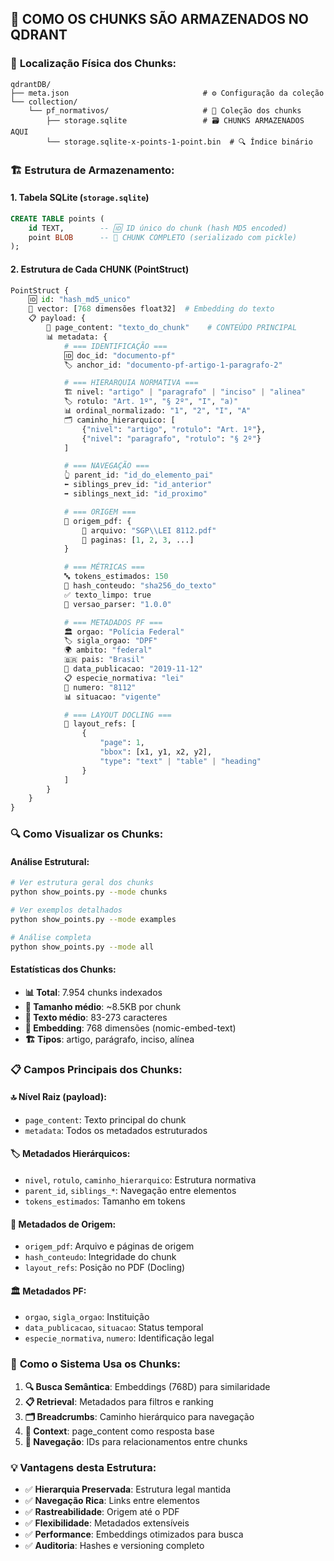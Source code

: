 ## 🧩 COMO OS CHUNKS SÃO ARMAZENADOS NO QDRANT

### 📍 **Localização Física dos Chunks:**
```
qdrantDB/
├── meta.json                              # ⚙️ Configuração da coleção
└── collection/
    └── pf_normativos/                     # 📁 Coleção dos chunks
        ├── storage.sqlite                 # 🗃️ CHUNKS ARMAZENADOS AQUI
        └── storage.sqlite-x-points-1-point.bin  # 🔍 Índice binário
```

### 🏗️ **Estrutura de Armazenamento:**

#### **1. Tabela SQLite (`storage.sqlite`)**
```sql
CREATE TABLE points (
    id TEXT,        -- 🆔 ID único do chunk (hash MD5 encoded)
    point BLOB      -- 🧩 CHUNK COMPLETO (serializado com pickle)
);
```

#### **2. Estrutura de Cada CHUNK (PointStruct)**
```python
PointStruct {
    🆔 id: "hash_md5_unico"
    🔢 vector: [768 dimensões float32]  # Embedding do texto
    📋 payload: {
        📄 page_content: "texto_do_chunk"    # CONTEÚDO PRINCIPAL
        📊 metadata: {
            # === IDENTIFICAÇÃO ===
            🆔 doc_id: "documento-pf"
            🏷️ anchor_id: "documento-pf-artigo-1-paragrafo-2"

            # === HIERARQUIA NORMATIVA ===
            🏗️ nivel: "artigo" | "paragrafo" | "inciso" | "alinea"
            🏷️ rotulo: "Art. 1º", "§ 2º", "I", "a)"
            📊 ordinal_normalizado: "1", "2", "I", "A"
            🗂️ caminho_hierarquico: [
                {"nivel": "artigo", "rotulo": "Art. 1º"},
                {"nivel": "paragrafo", "rotulo": "§ 2º"}
            ]

            # === NAVEGAÇÃO ===
            👆 parent_id: "id_do_elemento_pai"
            ⬅️ siblings_prev_id: "id_anterior"
            ➡️ siblings_next_id: "id_proximo"

            # === ORIGEM ===
            📁 origem_pdf: {
                📄 arquivo: "SGP\\LEI 8112.pdf"
                📄 paginas: [1, 2, 3, ...]
            }

            # === MÉTRICAS ===
            🔤 tokens_estimados: 150
            🔐 hash_conteudo: "sha256_do_texto"
            ✅ texto_limpo: true
            📌 versao_parser: "1.0.0"

            # === METADADOS PF ===
            🏛️ orgao: "Polícia Federal"
            🏷️ sigla_orgao: "DPF"
            🌍 ambito: "federal"
            🇧🇷 pais: "Brasil"
            📅 data_publicacao: "2019-11-12"
            📋 especie_normativa: "lei"
            🔢 numero: "8112"
            📊 situacao: "vigente"

            # === LAYOUT DOCLING ===
            📐 layout_refs: [
                {
                    "page": 1,
                    "bbox": [x1, y1, x2, y2],
                    "type": "text" | "table" | "heading"
                }
            ]
        }
    }
}
```

### 🔍 **Como Visualizar os Chunks:**

#### **Análise Estrutural:**
```bash
# Ver estrutura geral dos chunks
python show_points.py --mode chunks

# Ver exemplos detalhados
python show_points.py --mode examples

# Análise completa
python show_points.py --mode all
```

#### **Estatísticas dos Chunks:**
- **📊 Total**: 7.954 chunks indexados
- **💾 Tamanho médio**: ~8.5KB por chunk
- **📄 Texto médio**: 83-273 caracteres
- **🔢 Embedding**: 768 dimensões (nomic-embed-text)
- **🏗️ Tipos**: artigo, parágrafo, inciso, alínea

### 📋 **Campos Principais dos Chunks:**

#### **🔝 Nível Raiz (payload):**
- `page_content`: Texto principal do chunk
- `metadata`: Todos os metadados estruturados

#### **🏷️ Metadados Hierárquicos:**
- `nivel`, `rotulo`, `caminho_hierarquico`: Estrutura normativa
- `parent_id`, `siblings_*`: Navegação entre elementos
- `tokens_estimados`: Tamanho em tokens

#### **📁 Metadados de Origem:**
- `origem_pdf`: Arquivo e páginas de origem
- `hash_conteudo`: Integridade do chunk
- `layout_refs`: Posição no PDF (Docling)

#### **🏛️ Metadados PF:**
- `orgao`, `sigla_orgao`: Instituição
- `data_publicacao`, `situacao`: Status temporal
- `especie_normativa`, `numero`: Identificação legal

### 🎯 **Como o Sistema Usa os Chunks:**

1. **🔍 Busca Semântica**: Embeddings (768D) para similaridade
2. **📋 Retrieval**: Metadados para filtros e ranking
3. **🗂️ Breadcrumbs**: Caminho hierárquico para navegação
4. **📄 Context**: page_content como resposta base
5. **🔗 Navegação**: IDs para relacionamentos entre chunks

### 💡 **Vantagens desta Estrutura:**

- ✅ **Hierarquia Preservada**: Estrutura legal mantida
- ✅ **Navegação Rica**: Links entre elementos
- ✅ **Rastreabilidade**: Origem até o PDF
- ✅ **Flexibilidade**: Metadados extensíveis
- ✅ **Performance**: Embeddings otimizados para busca
- ✅ **Auditoria**: Hashes e versioning completo
